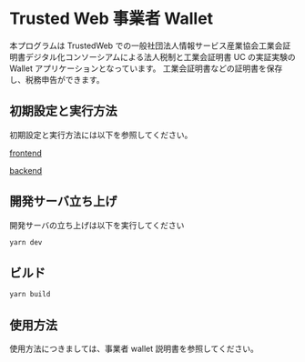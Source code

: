 # Trusted Web 事業者 Wallet

本プログラムは TrustedWeb での一般社団法人情報サービス産業協会工業会証明書デジタル化コンソーシアムによる法人税制と工業会証明書 UC の実証実験の Wallet アプリケーションとなっています。
工業会証明書などの証明書を保存し、税務申告ができます。

## 初期設定と実行方法

初期設定と実行方法には以下を参照してください。

[frontend](/packages/frontend/README.md)

[backend](/packages/backend/README.md)

## 開発サーバ立ち上げ

開発サーバの立ち上げは以下を実行してください

```bash
yarn dev
```

## ビルド

```bash
yarn build
```

## 使用方法

使用方法につきましては、事業者 wallet 説明書を参照してください。
